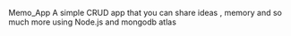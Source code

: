 Memo_App
A simple CRUD app that you can share ideas , memory and so much more using Node.js and mongodb atlas
